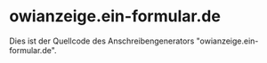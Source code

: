 # owianzeige.ein-formular.de

Dies ist der Quellcode des Anschreibengenerators "owianzeige.ein-formular.de".
